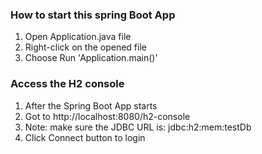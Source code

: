 ### How to start this spring Boot App
1. Open Application.java file
2. Right-click on the opened file
3. Choose Run 'Application.main()'

### Access the H2 console
1. After the Spring Boot App starts
2. Got to http://localhost:8080/h2-console 
3. Note: make sure the JDBC URL is: jdbc:h2:mem:testDb
4. Click Connect button to login

